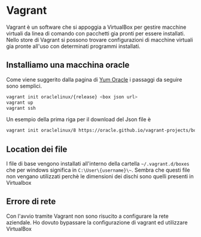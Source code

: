 # Vagrant

Vagrant è un software che si appoggia a VirtualBox per gestire macchine virtuali da linea di comando con pacchetti gia pronti per essere installati. 
Nello store di Vagrant si possono trovare configurazioni di macchine virtuali gia pronte all'uso con determinati programmi installati.

## Installiamo una macchina oracle
Come viene suggerito dalla pagina di [Yum Oracle](https://yum.oracle.com/boxes/) i passaggi da seguire sono semplici.
```sh
vagrant init oraclelinux/{release} <box json url>
vagrant up
vagrant ssh
```
Un esempio della prima riga per il download del Json file è
```sh
vagrant init oraclelinux/8 https://oracle.github.io/vagrant-projects/boxes/oraclelinux/8.json
```


## Location dei file
I file di base vengono installati all'interno della cartella `~/.vagrant.d/boxes` che per windows significa in `C:\User\{username}\~`.
Sembra che questi file non vengano utilizzati perchè le dimensioni dei dischi sono quelli presenti in Virtualbox

## Errore di rete
Con l'avvio tramite Vagrant non sono risucito a configurare la rete aziendale. Ho dovuto bypassare la configurazione di vagrant ed utilizzare VirtualBox


